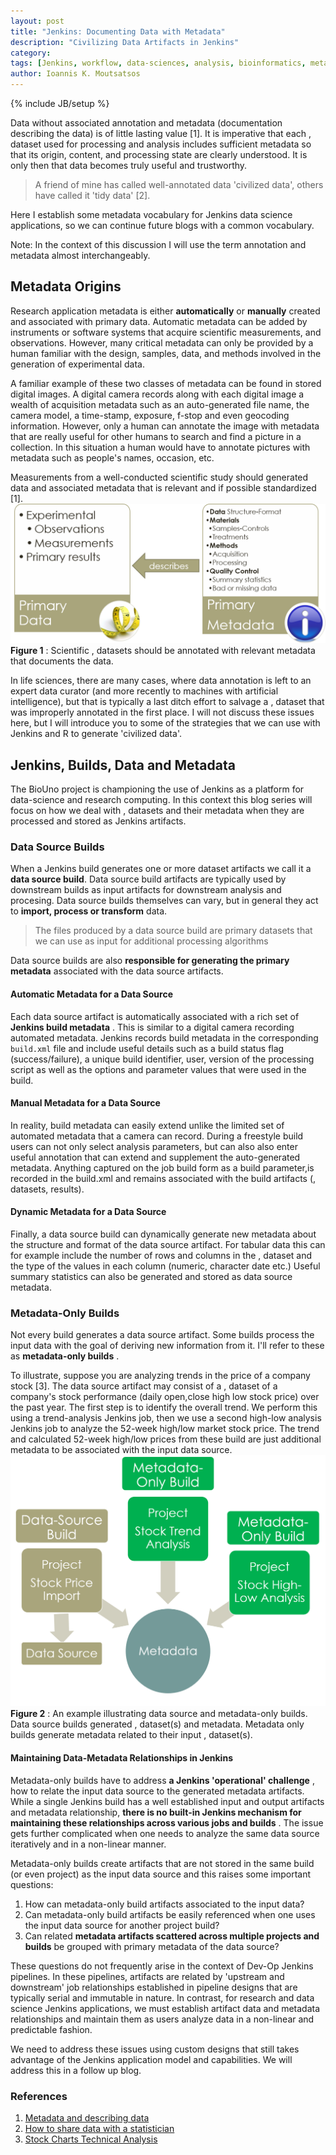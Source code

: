 ```yaml
---
layout: post
title: "Jenkins: Documenting Data with Metadata"
description: "Civilizing Data Artifacts in Jenkins"
category: 
tags: [Jenkins, workflow, data-sciences, analysis, bioinformatics, metadata]
author: Ioannis K. Moutsatsos
---
```

{% include JB/setup %}

Data without associated annotation and metadata (documentation describing the data) is of little lasting value [1]. It is imperative that each ,
dataset used for processing and analysis includes sufficient metadata so that its origin, content, and processing state are clearly understood. It is only then that data becomes truly useful and trustworthy. 

>A friend of mine has called well-annotated data 'civilized data', others have called it  'tidy data' [2]. 

Here I establish some metadata vocabulary for Jenkins data science applications, so we can continue future blogs with a common vocabulary.

<!--more-->
Note: In the context of this discussion I will use the  term annotation and metadata almost interchangeably.

## Metadata Origins
Research application metadata is either **automatically**  or **manually**  created and associated with primary data. Automatic metadata can be added by instruments or software systems that acquire scientific measurements, and observations. However, many critical metadata can only be provided by a human familiar with the design, samples, data, and  methods involved in the generation of experimental data.

A familiar example of these two classes of metadata can be found in stored digital images. A digital camera records along with each digital image a wealth of acquisition metadata such as an auto-generated file name, the  camera model, a time-stamp, exposure, f-stop and even geocoding information. However, only a human can annotate the image with metadata  that are really useful for other humans to search and find a picture in a collection. In this situation a human would have to annotate pictures with metadata such as people's names, occasion, etc.

Measurements from a well-conducted scientific study should generated  data and associated metadata that is relevant and if possible standardized [1]. ![Figure 1](/assets/posts/Jenkins-Metadata-Introduction/PrimaryData_Meta.png) 
**Figure 1** : Scientific ,
datasets should be annotated with relevant metadata that documents the data.
 
In life sciences, there are many cases, where data annotation is left to an expert data curator (and more recently to machines with artificial intelligence), but that is typically a last ditch effort to salvage a ,
dataset that was improperly annotated in the first place. I will not discuss these issues here, but I will introduce you to some of the strategies that we can use with Jenkins and R to generate 'civilized data'.
 
## Jenkins, Builds, Data and Metadata
The BioUno project is championing the use of Jenkins as a platform for data-science and research computing.  In this context this blog series will focus on how we deal with ,
datasets and their metadata  when they are processed and stored as Jenkins artifacts.

### Data Source Builds
When a Jenkins build generates one or more dataset artifacts we call it a **data source build**. Data source build artifacts are typically used by downstream builds as input artifacts for downstream analysis and procesing. Data source builds themselves can vary, but in general they act to **import, process or transform**  data. 

>The files produced by a data source build are primary datasets that we can use as input for additional processing algorithms

Data source builds are also **responsible for generating the primary metadata**  associated with the data source artifacts.

#### Automatic Metadata for a Data Source
Each data source artifact is automatically associated with  a rich set of **Jenkins build metadata** . This is similar to a digital camera recording automated metadata. Jenkins records build metadata in the corresponding `build.xml` file and include useful details such as a build status flag (success/failure),  a unique build identifier, user, version of the processing script as well as the options and parameter values that were used in the build.

#### Manual Metadata for a Data Source 
In reality, build metadata can easily extend unlike the limited set of automated metadata that a camera can record. During a freestyle build users can not only select analysis parameters, but can also also enter useful annotation that can extend and supplement the auto-generated metadata. Anything captured on the job build form as a build parameter,is recorded in the build.xml and remains associated with the build artifacts (,
datasets, results).

#### Dynamic Metadata for a Data Source
Finally, a data source build can dynamically generate new metadata about the structure and format of the data source artifact. For tabular data this can for example include the number of rows and columns in the ,
dataset and the type of the values in each column (numeric, character date etc.) Useful summary statistics can also be generated and stored as data source metadata.
 
### Metadata-Only Builds
Not every build generates a data source artifact. Some builds process the input data with the goal of deriving new information from it. I'll refer to these as **metadata-only builds** .

To illustrate, suppose you are analyzing trends in the price of a company stock [3]. The data source artifact may consist of a ,
dataset of a company's stock performance (daily open,close high low stock price) over the past year. The first step is to identify the overall trend. We perform this using a trend-analysis Jenkins job, then we use a second high-low analysis Jenkins job to analyze the 52-week high/low market stock price. The trend and  calculated 52-week high/low prices from these build are just additional metadata to be associated with the input data source.  ![Figure 2](/assets/posts/Jenkins-Metadata-Introduction/Example_MetaBuilds.png)
**Figure 2** : An example illustrating data source and metadata-only builds. Data source builds generated ,
dataset(s) and metadata. Metadata only builds generate metadata related to their input ,
dataset(s).

#### Maintaining Data-Metadata Relationships in Jenkins 
Metadata-only builds have to address **a Jenkins 'operational' challenge** , how to relate the input data source to the generated metadata artifacts. While a single Jenkins build has a well established input and output artifacts and metadata relationship, **there is no built-in Jenkins mechanism for maintaining these relationships across various jobs and builds** . The issue gets further complicated when one needs to analyze the same data source iteratively and in a non-linear manner.

Metadata-only builds create artifacts that are not stored in the same build (or even project) as the input data source and this raises some important questions:

1. How can metadata-only build artifacts associated to the input data?
2. Can metadata-only build artifacts be easily referenced when one uses the input data source for another project build?
3. Can related **metadata artifacts scattered across multiple projects and builds**  be grouped with  primary metadata of the data source?


These questions do not frequently arise in the context of Dev-Op Jenkins pipelines. In these pipelines, artifacts are related by  'upstream and downstream' job relationships established in pipeline designs that are typically serial and immutable in nature. In contrast, for research and data science Jenkins applications, we must establish artifact data and metadata relationships and maintain them as users analyze data in a non-linear and predictable fashion.

We need to address these issues using custom designs that still takes advantage of the Jenkins application model and capabilities. We will address this in a follow up blog.
 
### References
1. [Metadata and describing data](http://data.research.cornell.edu/content/writing-metadata)
2. [How to share data with a statistician](http://ropensci.github.io/reproducibility-guide/sections/dataSharing/)
3. [Stock Charts Technical Analysis](http://stockcharts.com/school/doku.php?id=chart_school:overview:technical_analysis)

